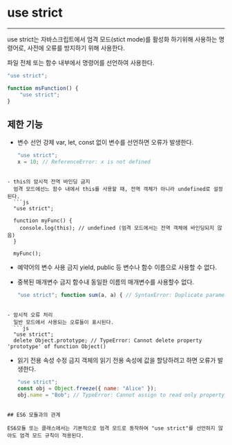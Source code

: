 # use strict
---
use strict는 자바스크립트에서 엄격 모드(stict mode)를 활성화 하기위해 사용하는 명령어로, 사전에 오류를 방지하기 위해 사용한다.

파일 전체 또는 함수 내부에서 명령어를 선언하여 사용한다. 
```js
"use strict";

function msFunction() {
	"use strict";
}
```

## 제한 기능

- 변수 선언 강제
  var, let, const 없이 변수를 선언하면 오류가 발생한다.
	```js
	"use strict";
	x = 10; // ReferenceError: x is not defined
```

- this의 암시적 전역 바인딩 금지
  엄격 모드에선느 함수 내에서 this를 사용할 때, 전역 객체가 아니라 undefined로 설정된다.
  ```js
  "use strict"; 
  
  function myFunc() { 
    console.log(this); // undefined (엄격 모드에서는 전역 객체에 바인딩되지 않음) 
  } 
  
  myFunc();
```

- 예약어의 변수 사용 금지
  yield, public 등 변수나 함수 이름으로 사용할 수 없다.

- 중복된 매개변수 금지
  함수내 동일한 이름의 매개변수를 사용할수 없다.
  ```js
  "use strict"; function sum(a, a) { // SyntaxError: Duplicate parameter name not allowed in this context return a + a; }
```

- 암시적 오류 처리
  일반 모드에서 사용되는 오류들이 표시된다.
  ```js
  "use strict"; 
  delete Object.prototype; // TypeError: Cannot delete property 'prototype' of function Object()
```

- 읽기 전용 속성 수정 금지
  객체의 읽기 전용 속성에 값을 할당하려고 하면 오류가 발생한다.
  ```js
  "use strict";
  const obj = Object.freeze({ name: "Alice" });
  obj.name = "Bob"; // TypeError: Cannot assign to read only property 'name'

```

## ES6 모듈과의 관계

ES6모듈 또는 클래스에서는 기본적으로 엄격 모드로 동작하여 "use strict"를 선언하지 않아도 엄격 모드 규칙이 적용된다.